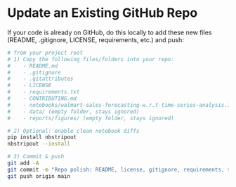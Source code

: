 # Update an Existing GitHub Repo

If your code is already on GitHub, do this locally to add these new files (README, .gitignore, LICENSE, requirements, etc.) and push:

```bash
# from your project root
# 1) Copy the following files/folders into your repo:
#    - README.md
#    - .gitignore
#    - .gitattributes
#    - LICENSE
#    - requirements.txt
#    - CONTRIBUTING.md
#    - notebooks/walmart-sales-forecasting-w.r.t-time-series-analysis.ipynb  (if not already present)
#    - data/ (empty folder, stays ignored)
#    - reports/figures/ (empty folder, stays ignored)

# 2) Optional: enable clean notebook diffs
pip install nbstripout
nbstripout --install

# 3) Commit & push
git add -A
git commit -m "Repo polish: README, license, gitignore, requirements, structure"
git push origin main
```
